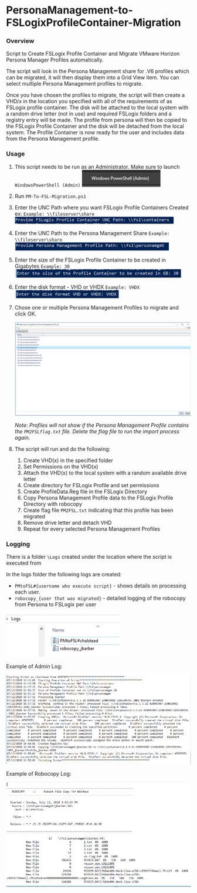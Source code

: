 # PersonaManagement-to-FSLogixProfileContainer-Migration
### Overview

Script to Create FSLogix Profile Container and Migrate VMware Horizon Persona Manager Profiles automatically.

The script will look in the Persona Management share for .V6 profiles which can be migrated, it will then display them into a Grid View item.  You can select multiple Persona Management profiles to migrate.  

Once you have chosen the profiles to migrate, the script will then create a VHD/x in the location you specified with all of the requirements of as FSLogix profile container.  The disk will be attached to the local system with a random drive letter (not in use) and required FSLogix folders and a registry entry will be made.  The profile from persona will then be copied to the FSLogix Profile Container and the disk will be detached from the local system.  The Profile Container is now ready for the user and includes data from the Persona Management profile.

### Usage

1. This script needs to be run as an Administrator.  Make sure to launch `WindowsPowerShell (Admin)`
   ![PowerShellAdmin](https://github.com/chrisdhalstead/PersonaManagement-to-FSLogixProfileContainer-Migration/blob/Master/Images/PowerShellAdmin.PNG) 

2. Run `PM-To-FSL-Migration.ps1`

3. Enter the UNC Path where you want FSLogix Profile Containers Created ex: `Example: \\fileserver\share`
   ![PCPath](/Images/PCPath.PNG)

4. Enter the UNC Path to the Persona Management Share  `Example: \\fileserver\share`
   ![PMPath](Images/PMPath.PNG)

5. Enter the size of the FSLogix Profile Container to be created in Gigabytes `Example: 30`
   ![VHDSize](Images/VHDSize.PNG)

6. Enter the disk format - VHD or VHDX `Example: VHDX`
   ![DiskFormat](Images/DiskFormat.PNG)

7. Chose one or multiple Persona Management Profiles to migrate and click OK.

   ![PickPMProfiles](Images/PickPMProfiles.PNG)

   *Note: Profiles will not show if the Persona Management Profile contains the `PM2FSLflag.txt` file.  Delete the flag file to run the import process again.*

8. The script will run and do the following:

   1. Create VHD(x) in the specified folder
   2. Set Permissions on the VHD(x)
   3. Attach the VHD(x) to the local system with a random available drive letter
   4. Create directory for FSLogix Profile and set permissions
   5. Create ProfileData.Reg file in the FSLogix Directory
   6. Copy Persona Management Profile data to the FSLogix Profile Directory with robocopy
   7. Create flag file `PM2FSL.txt` indicating that this profile has been migrated
   8. Remove drive letter and detach VHD
   9. Repeat for every selected Persona Management Profiles

### Logging

There is a folder `\Logs` created under the location where the script is executed from

In the logs folder the following logs are created:

- `PMtoFSL#{username who execute script}` - shows details on processing each user.
- `robocopy_{user that was migrated}` - detailed logging of the robocopy from Persona to FSLogix per user

![Logs](Images/Logs.PNG)



Example of Admin Log:

![admin_log](Images/admin_log.PNG)

Example of Robocopy Log:

![robocopy_log](Images/robocopy_log.PNG)












